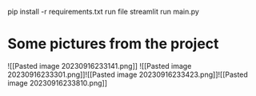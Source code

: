 pip install -r requirements.txt
run file 
streamlit run main.py


# Some pictures from the project

![[Pasted image 20230916233141.png]]
![[Pasted image 20230916233301.png]]![[Pasted image 20230916233423.png]]![[Pasted image 20230916233810.png]]
